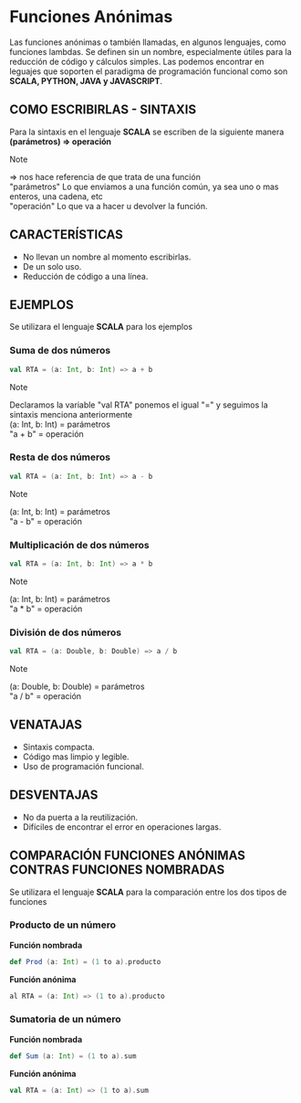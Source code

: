 # Funciones Anónimas

Las funciones anónimas o también llamadas, en algunos lenguajes, como funciones lambdas. Se definen sin un nombre, especialmente útiles para la reducción de código y cálculos simples. Las podemos encontrar en leguajes que soporten el paradigma de programación funcional como son **SCALA, PYTHON, JAVA y JAVASCRIPT**.

## COMO ESCRIBIRLAS - SINTAXIS
Para la sintaxis en el lenguaje **SCALA** se escriben de la siguiente manera
**(parámetros) => operación** 

> [!NOTE]
> => nos hace referencia de que trata de una función <br />
"parámetros" Lo que enviamos a una función común, ya sea uno o mas enteros, una cadena, etc <br />
"operación" Lo que va a hacer u devolver la función.

## CARACTERÍSTICAS

- No llevan un nombre al momento escribirlas.
- De un solo uso.
- Reducción de código a una línea.

## EJEMPLOS
Se utilizara el lenguaje **SCALA** para los ejemplos

### Suma de dos números
```Scala
val RTA = (a: Int, b: Int) => a + b
```

> [!NOTE]
> Declaramos la variable "val RTA" ponemos el igual "=" y seguimos la sintaxis menciona anteriormente <br /> (a: Int, b: Int) = parámetros <br /> "a + b" = operación 

### Resta de dos números
```Scala
val RTA = (a: Int, b: Int) => a - b
```
>[!NOTE]
> (a: Int, b: Int) = parámetros <br />
"a - b" = operación

### Multiplicación de dos números
```Scala
val RTA = (a: Int, b: Int) => a * b
```
> [!NOTE]
> (a: Int, b: Int) = parámetros <br />
"a * b" = operación

### División de dos números
```Scala
val RTA = (a: Double, b: Double) => a / b
```
> [!NOTE]
> (a: Double, b: Double) = parámetros <br />
"a / b" = operación

## VENATAJAS

- Sintaxis compacta.
- Código mas limpio y legible.
- Uso de programación funcional.

## DESVENTAJAS

- No da puerta a la reutilización.
- Difíciles de encontrar el error en operaciones largas.

## COMPARACIÓN FUNCIONES ANÓNIMAS CONTRAS FUNCIONES NOMBRADAS
Se utilizara el lenguaje **SCALA** para la comparación entre los dos tipos de funciones

### Producto de un número
**Función nombrada**
```Scala
def Prod (a: Int) = (1 to a).producto
```
**Función anónima**
```Scala
al RTA = (a: Int) => (1 to a).producto
```
### Sumatoria de un número
**Función nombrada**
```Scala
def Sum (a: Int) = (1 to a).sum
```
**Función anónima**
```Scala
val RTA = (a: Int) => (1 to a).sum
```
 